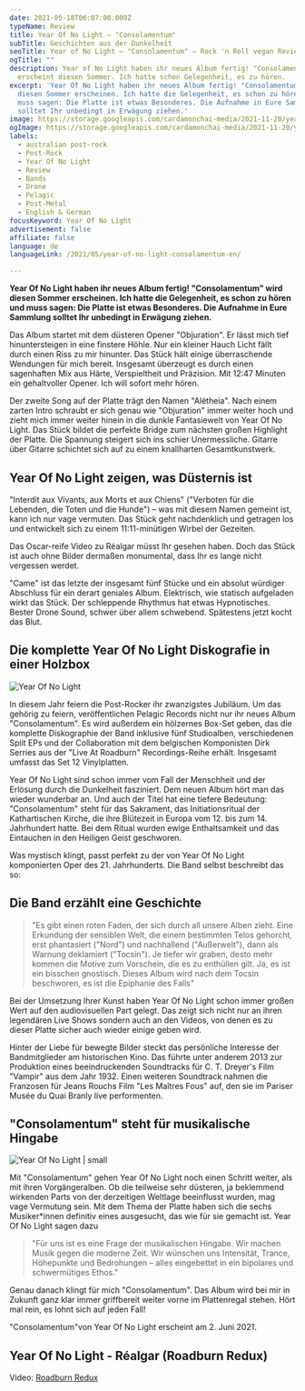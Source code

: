 ```yaml
---
date: 2021-05-18T06:07:00.000Z
typeName: Review
title: Year Of No Light – "Consolamentum"
subTitle: Geschichten aus der Dunkelheit
seoTitle: Year of No Light – "Consolamentum" – Rock 'n Roll vegan Review
ogTitle: ""
description: Year of No Light haben ihr neues Album fertig! "Consolamentum"
  erscheint diesen Sommer. Ich hatte schon Gelegenheit, es zu hören.
excerpt: 'Year Of No Light haben ihr neues Album fertig! "Consolamentum" wird
  diesen Sommer erscheinen. Ich hatte die Gelegenheit, es schon zu hören und
  muss sagen: Die Platte ist etwas Besonderes. Die Aufnahme in Eure Sammlung
  solltet Ihr unbedingt in Erwägung ziehen.'
image: https://storage.googleapis.com/cardamonchai-media/2021-11-20/year-of-no-light-jpg-imagine-f8f8f8_767271_1024_768/640.webp
ogImage: https://storage.googleapis.com/cardamonchai-media/2021-11-20/year-of-no-light-fb-png-imagine-f8f8f8_6a6564_1200_628/640.webp
labels:
  - australian post-rock
  - Post-Rock
  - Year Of No Light
  - Review
  - Bands
  - Drone
  - Pelagic
  - Post-Metal
  - English & German
focusKeyword: Year Of No Light
advertisement: false
affiliate: false
language: de
languageLink: /2021/05/year-of-no-light-consolamentum-en/

---
```


**Year Of No Light haben ihr neues Album fertig! "Consolamentum" wird diesen Sommer erscheinen. Ich hatte die Gelegenheit, es schon zu hören und muss sagen: Die Platte ist etwas Besonderes. Die Aufnahme in Eure Sammlung solltet Ihr unbedingt in Erwägung ziehen.**

Das Album startet mit dem düsteren Opener "Objuration". Er lässt mich tief hinuntersteigen in eine finstere Höhle. Nur ein kleiner Hauch Licht fällt durch einen Riss zu mir hinunter. Das Stück hält einige überraschende Wendungen für mich bereit. Insgesamt überzeugt es durch einen sagenhaften Mix aus Härte, Verspieltheit und Präzision. Mit 12:47 Minuten ein gehaltvoller Opener. Ich will sofort mehr hören.

Der zweite Song auf der Platte trägt den Namen "Alétheia". Nach einem zarten Intro schraubt er sich genau wie "Objuration" immer weiter hoch und zieht mich immer weiter hinein in die dunkle Fantasiewelt von Year Of No Light. Das Stück bildet die perfekte Bridge zum nächsten großen Highlight der Platte. Die Spannung steigert sich ins schier Unermessliche. Gitarre über Gitarre schichtet sich auf zu einem knallharten Gesamtkunstwerk.

## Year Of No Light zeigen, was Düsternis ist

"Interdit aux Vivants, aux Morts et aux Chiens" ("Verboten für die Lebenden, die Toten und die Hunde") – was mit diesem Namen gemeint ist, kann ich nur vage vermuten. Das Stück geht nachdenklich und getragen los und entwickelt sich zu einem 11:11-minütigen Wirbel der Gezeiten.

Das Oscar-reife Video zu Réalgar müsst Ihr gesehen haben. Doch das Stück ist auch ohne Bilder dermaßen monumental, dass Ihr es lange nicht vergessen werdet.

"Came" ist das letzte der insgesamt fünf Stücke und ein absolut würdiger Abschluss für ein derart geniales Album. Elektrisch, wie statisch aufgeladen wirkt das Stück. Der schleppende Rhythmus hat etwas Hypnotisches. Bester Drone Sound, schwer über allem schwebend. Spätestens jetzt kocht das Blut.

## Die komplette Year Of No Light Diskografie in einer Holzbox

![Year Of No Light](https://storage.googleapis.com/cardamonchai-media/2021-11-20/year-of-no-light-3-png-imagine-f8f8f8_b49c9a_800_800/640.webp)

In diesem Jahr feiern die Post-Rocker ihr zwanzigstes Jubiläum. Um das gehörig zu feiern, veröffentlichen Pelagic Records nicht nur ihr neues Album "Consolamentum". Es wird außerdem ein hölzernes Box-Set geben, das die komplette Diskographie der Band inklusive fünf Studioalben, verschiedenen Split EPs und der Collaboration mit dem belgischen Komponisten Dirk Serries aus der "Live At Roadburn" Recordings-Reihe erhält. Insgesamt umfasst das Set 12 Vinylplatten.

Year Of No Light sind schon immer vom Fall der Menschheit und der Erlösung durch die Dunkelheit fasziniert. Dem neuen Album hört man das wieder wunderbar an. Und auch der Titel hat eine tiefere Bedeutung: "Consolamentum" steht für das Sakrament, das Initiationsritual der Kathartischen Kirche, die ihre Blütezeit in Europa vom 12. bis zum 14. Jahrhundert hatte. Bei dem Ritual wurden ewige Enthaltsamkeit und das Eintauchen in den Heiligen Geist geschworen.

Was mystisch klingt, passt perfekt zu der von Year Of No Light komponierten Oper des 21. Jahrhunderts. Die Band selbst beschreibt das so:

## Die Band erzählt eine Geschichte

> "Es gibt einen roten Faden, der sich durch all unsere Alben zieht. Eine Erkundung der sensiblen Welt, die einem bestimmten Telos gehorcht, erst phantasiert ("Nord") und nachhallend ("Außerwelt"), dann als Warnung deklamiert ("Tocsin"). Je tiefer wir graben, desto mehr kommen die Motive zum Vorschein, die es zu enthüllen gilt. Ja, es ist ein bisschen gnostisch. Dieses Album wird nach dem Tocsin beschworen, es ist die Epiphanie des Falls"

Bei der Umsetzung Ihrer Kunst haben Year Of No Light schon immer großen Wert auf den audiovisuellen Part gelegt. Das zeigt sich nicht nur an ihren legendären Live Shows sondern auch an den Videos, von denen es zu dieser Platte sicher auch wieder einige geben wird.

Hinter der Liebe für bewegte Bilder steckt das persönliche Interesse der Bandmitglieder am historischen Kino. Das führte unter anderem 2013 zur Produktion eines beeindruckenden Soundtracks für C. T. Dreyer's Film "Vampir" aus dem Jahr 1932. Einen weiteren Soundtrack nahmen die Franzosen für Jeans Rouchs Film "Les Maîtres Fous" auf, den sie im Pariser Musée du Quai Branly live performenten.

## "Consolamentum" steht für musikalische Hingabe

![Year Of No Light | small](https://storage.googleapis.com/cardamonchai-media/2021-11-20/year-of-no-light-1-jpeg-imagine-181808_24150e_800_800/640.webp)

Mit "Consolamentum" gehen Year Of No Light noch einen Schritt weiter, als mit ihren Vorgängeralben. Ob die teilweise sehr düsteren, ja beklemmend wirkenden Parts von der derzeitigen Weltlage beeinflusst wurden, mag vage Vermutung sein. Mit dem Thema der Platte haben sich die sechs Musiker\*innen definitiv eines ausgesucht, das wie für sie gemacht ist. Year Of No Light sagen dazu

> "Für uns ist es eine Frage der musikalischen Hingabe. Wir machen Musik gegen die moderne Zeit. Wir wünschen uns Intensität, Trance, Höhepunkte und Bedrohungen – alles eingebettet in ein bipolares und schwermütiges Ethos."

Genau danach klingt für mich "Consolamentum". Das Album wird bei mir in Zukunft ganz klar immer griffbereit weiter vorne im Plattenregal stehen. Hört mal rein, es lohnt sich auf jeden Fall!

"Consolamentum"von Year Of No Light erscheint am 2. Juni 2021.

## Year Of No Light - Réalgar (Roadburn Redux)

<Vimeo id="535768352" />

Video: [Roadburn Redux](https://www.roadburnredux.com/)

